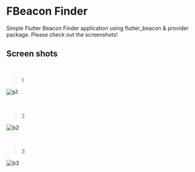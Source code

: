 # FBeacon Finder

Simple Flutter Beacon Finder application using flutter_beacon & provider package. Please check out the screenshots!


## Screen shots
&nbsp;


>1
>
![b1](https://user-images.githubusercontent.com/88334469/168100171-58589251-2152-4178-be6e-de23ebe6b95e.jpg)


&nbsp;



> 2
> 
![b2](https://user-images.githubusercontent.com/88334469/168100260-f77a4431-8ee1-499e-b1d6-4ea847944369.jpg)




&nbsp;


>3
>
![b3](https://user-images.githubusercontent.com/88334469/168100285-75390cf7-247e-44d0-8ea0-26526b91249c.jpg)
